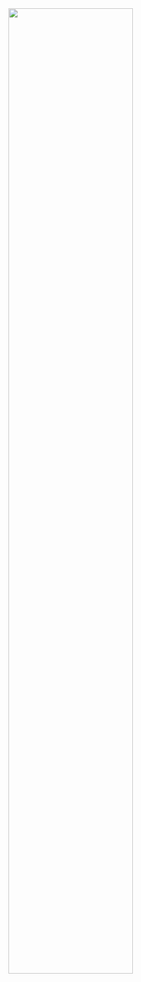 <img width="70%" src="https://github.com/sophiagu/a-diary/assets/14866379/294dbc0b-b710-4953-9c5e-f422f34339f5">